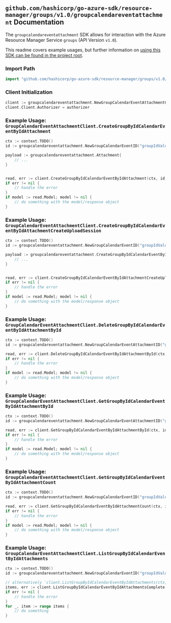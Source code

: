 
## `github.com/hashicorp/go-azure-sdk/resource-manager/groups/v1.0/groupcalendareventattachment` Documentation

The `groupcalendareventattachment` SDK allows for interaction with the Azure Resource Manager Service `groups` (API Version `v1.0`).

This readme covers example usages, but further information on [using this SDK can be found in the project root](https://github.com/hashicorp/go-azure-sdk/tree/main/docs).

### Import Path

```go
import "github.com/hashicorp/go-azure-sdk/resource-manager/groups/v1.0/groupcalendareventattachment"
```


### Client Initialization

```go
client := groupcalendareventattachment.NewGroupCalendarEventAttachmentClientWithBaseURI("https://management.azure.com")
client.Client.Authorizer = authorizer
```


### Example Usage: `GroupCalendarEventAttachmentClient.CreateGroupByIdCalendarEventByIdAttachment`

```go
ctx := context.TODO()
id := groupcalendareventattachment.NewGroupCalendarEventID("groupIdValue", "eventIdValue")

payload := groupcalendareventattachment.Attachment{
	// ...
}


read, err := client.CreateGroupByIdCalendarEventByIdAttachment(ctx, id, payload)
if err != nil {
	// handle the error
}
if model := read.Model; model != nil {
	// do something with the model/response object
}
```


### Example Usage: `GroupCalendarEventAttachmentClient.CreateGroupByIdCalendarEventByIdAttachmentCreateUploadSession`

```go
ctx := context.TODO()
id := groupcalendareventattachment.NewGroupCalendarEventID("groupIdValue", "eventIdValue")

payload := groupcalendareventattachment.CreateGroupByIdCalendarEventByIdAttachmentCreateUploadSessionRequest{
	// ...
}


read, err := client.CreateGroupByIdCalendarEventByIdAttachmentCreateUploadSession(ctx, id, payload)
if err != nil {
	// handle the error
}
if model := read.Model; model != nil {
	// do something with the model/response object
}
```


### Example Usage: `GroupCalendarEventAttachmentClient.DeleteGroupByIdCalendarEventByIdAttachmentById`

```go
ctx := context.TODO()
id := groupcalendareventattachment.NewGroupCalendarEventAttachmentID("groupIdValue", "eventIdValue", "attachmentIdValue")

read, err := client.DeleteGroupByIdCalendarEventByIdAttachmentById(ctx, id)
if err != nil {
	// handle the error
}
if model := read.Model; model != nil {
	// do something with the model/response object
}
```


### Example Usage: `GroupCalendarEventAttachmentClient.GetGroupByIdCalendarEventByIdAttachmentById`

```go
ctx := context.TODO()
id := groupcalendareventattachment.NewGroupCalendarEventAttachmentID("groupIdValue", "eventIdValue", "attachmentIdValue")

read, err := client.GetGroupByIdCalendarEventByIdAttachmentById(ctx, id)
if err != nil {
	// handle the error
}
if model := read.Model; model != nil {
	// do something with the model/response object
}
```


### Example Usage: `GroupCalendarEventAttachmentClient.GetGroupByIdCalendarEventByIdAttachmentCount`

```go
ctx := context.TODO()
id := groupcalendareventattachment.NewGroupCalendarEventID("groupIdValue", "eventIdValue")

read, err := client.GetGroupByIdCalendarEventByIdAttachmentCount(ctx, id)
if err != nil {
	// handle the error
}
if model := read.Model; model != nil {
	// do something with the model/response object
}
```


### Example Usage: `GroupCalendarEventAttachmentClient.ListGroupByIdCalendarEventByIdAttachments`

```go
ctx := context.TODO()
id := groupcalendareventattachment.NewGroupCalendarEventID("groupIdValue", "eventIdValue")

// alternatively `client.ListGroupByIdCalendarEventByIdAttachments(ctx, id)` can be used to do batched pagination
items, err := client.ListGroupByIdCalendarEventByIdAttachmentsComplete(ctx, id)
if err != nil {
	// handle the error
}
for _, item := range items {
	// do something
}
```
